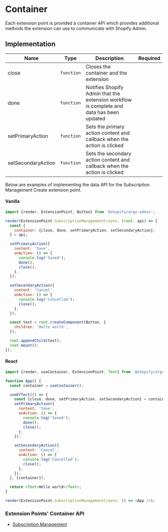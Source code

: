 # Container

Each extension point is provided a container API which provides additional methods the extension can use to communicate with Shopify Admin.

## Implementation

| Name               | Type       | Description                                                                              | Required |
| ------------------ | ---------- | ---------------------------------------------------------------------------------------- | -------- |
| close              | `function` | Closes the container and the extension                                                   |          |
| done               | `function` | Notifies Shopify Admin that the extension workflow is complete and data has been updated |          |
| setPrimaryAction   | `function` | Sets the primary action content and callback when the action is clicked                  |          |
| setSecondaryAction | `function` | Sets the secondary action content and callback when the action is clicked                |          |

Below are examples of implementing the data API for the Subscription Management Create extension point.

#### Vanilla

```js
import {render, ExtensionPoint, Button} from '@shopify/argo-admin';

render(ExtensionPoint.SubscriptionManagementCreate, (root, api) => {
  const {
    container: {close, done, setPrimaryAction, setSecondaryAction},
  } = api;

  setPrimaryAction({
    content: 'Save',
    onAction: () => {
      console.log('Saved');
      done();
      close();
    },
  });

  setSecondaryAction({
    content: 'Cancel',
    onAction: () => {
      console.log('Cancelled');
      close();
    },
  });

  const text = root.createComponent(Button, {
    children: 'Hello world',
  });

  root.appendChild(text);
  root.mount();
});
```

#### React

```js
import {render, useContainer, ExtensionPoint, Text} from '@shopify/argo-admin-react';

function App() {
  const container = useContainer();

  useEffect(() => {
    const {close, done, setPrimaryAction, setSecondaryAction} = container;
    setPrimaryAction({
      content: 'Save',
      onAction: () => {
        console.log('Saved');
        done();
        close();
      },
    });

    setSecondaryAction({
      content: 'Cancel',
      onAction: () => {
        console.log('Cancelled');
        close();
      },
    });
  }, [container]);

  return <Text>Hello world</Text>;
}

render(ExtensionPoint.SubscriptionManagementCreate, () => <App />);
```

### Extension Points' Container API

- [Subscription Management](../ExtensionPoints/SubscriptionManagement/README.md#container-api)
